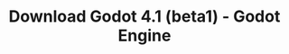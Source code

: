 ---
# Generated by /tools/generators/src/download_archive_generator !!! do not edit by hand !!!
title: 'Download Godot 4.1 (beta1) - Godot Engine'
type: 'download/archive'
name: '4.1'
flavor: 'beta1'
release_date: '2023-06-08T03:00:00-00:00'
release_notes: 'article/dev-snapshot-godot-4-1-beta-1/'
primaryPlatforms:
  - 'android.apk'
  - 'linux.64'
  - 'macos.universal'
  - 'windows.64'
  - 'web'
  - 'templates'
links:
  android.apk:
    name: 'android.apk'
    title: 'Android'
    caption: 'Universal APK (ARM64 + ARMv7 + x86_64 + x86)'
    tags:
      - 'APK download'
      - 'ARM64/v7'
      - 'x86 (64 & 32 bit)'
    hosts:
      github_builds:
        regular: 'https://github.com/godotengine/godot-builds/releases/download/4.1-beta1/Godot_v4.1-beta1_android_editor.apk'
        mono: '#'
      github:
        regular: 'https://github.com/godotengine/godot/releases/download/4.1-beta1/Godot_v4.1-beta1_android_editor.apk'
        mono: '#'
  linux.64:
    name: 'linux.64'
    title: 'Linux'
    caption: 'Standard (x86_64)'
    tags:
      - '64 bit'
    hosts:
      github_builds:
        regular: 'https://github.com/godotengine/godot-builds/releases/download/4.1-beta1/Godot_v4.1-beta1_linux.x86_64.zip'
        mono: 'https://github.com/godotengine/godot-builds/releases/download/4.1-beta1/Godot_v4.1-beta1_mono_linux_x86_64.zip'
      github:
        regular: 'https://github.com/godotengine/godot/releases/download/4.1-beta1/Godot_v4.1-beta1_linux.x86_64.zip'
        mono: 'https://github.com/godotengine/godot/releases/download/4.1-beta1/Godot_v4.1-beta1_mono_linux_x86_64.zip'
  macos.universal:
    name: 'macos.universal'
    title: 'macOS'
    caption: 'Universal (x86_64 + Apple Silicon)'
    tags:
      - 'Intel/Apple Silicon'
      - '64 bit'
    hosts:
      github_builds:
        regular: 'https://github.com/godotengine/godot-builds/releases/download/4.1-beta1/Godot_v4.1-beta1_macos.universal.zip'
        mono: 'https://github.com/godotengine/godot-builds/releases/download/4.1-beta1/Godot_v4.1-beta1_mono_macos.universal.zip'
      github:
        regular: 'https://github.com/godotengine/godot/releases/download/4.1-beta1/Godot_v4.1-beta1_macos.universal.zip'
        mono: 'https://github.com/godotengine/godot/releases/download/4.1-beta1/Godot_v4.1-beta1_mono_macos.universal.zip'
  windows.64:
    name: 'windows.64'
    title: 'Windows'
    caption: 'Standard (x86_64)'
    tags:
      - '64 bit'
    hosts:
      github_builds:
        regular: 'https://github.com/godotengine/godot-builds/releases/download/4.1-beta1/Godot_v4.1-beta1_win64.exe.zip'
        mono: 'https://github.com/godotengine/godot-builds/releases/download/4.1-beta1/Godot_v4.1-beta1_mono_win64.zip'
      github:
        regular: 'https://github.com/godotengine/godot/releases/download/4.1-beta1/Godot_v4.1-beta1_win64.exe.zip'
        mono: 'https://github.com/godotengine/godot/releases/download/4.1-beta1/Godot_v4.1-beta1_mono_win64.zip'
  web:
    name: 'web'
    title: 'Web editor'
    caption: ''
    tags:
      - 'Self-hosted'
      - 'Cross-platform'
    hosts:
      github_builds:
        regular: 'https://github.com/godotengine/godot-builds/releases/download/4.1-beta1/Godot_v4.1-beta1_web_editor.zip'
        mono: '#'
      github:
        regular: 'https://github.com/godotengine/godot/releases/download/4.1-beta1/Godot_v4.1-beta1_web_editor.zip'
        mono: '#'
  linux.arm64:
    name: 'linux.arm64'
    title: 'Linux'
    caption: 'Standard (ARM64)'
    tags:
      - 'ARM64'
      - '64 bit'
    hosts:
      github_builds:
        regular: 'https://github.com/godotengine/godot-builds/releases/download/4.1-beta1/Godot_v4.1-beta1_linux.arm64.zip'
        mono: 'https://github.com/godotengine/godot-builds/releases/download/4.1-beta1/Godot_v4.1-beta1_mono_linux_arm64.zip'
      github:
        regular: 'https://github.com/godotengine/godot/releases/download/4.1-beta1/Godot_v4.1-beta1_linux.arm64.zip'
        mono: 'https://github.com/godotengine/godot/releases/download/4.1-beta1/Godot_v4.1-beta1_mono_linux_arm64.zip'
  linux.32:
    name: 'linux.32'
    title: 'Linux'
    caption: 'Standard (x86)'
    tags:
      - '32 bit'
    hosts:
      github_builds:
        regular: 'https://github.com/godotengine/godot-builds/releases/download/4.1-beta1/Godot_v4.1-beta1_linux.x86_32.zip'
        mono: 'https://github.com/godotengine/godot-builds/releases/download/4.1-beta1/Godot_v4.1-beta1_mono_linux_x86_32.zip'
      github:
        regular: 'https://github.com/godotengine/godot/releases/download/4.1-beta1/Godot_v4.1-beta1_linux.x86_32.zip'
        mono: 'https://github.com/godotengine/godot/releases/download/4.1-beta1/Godot_v4.1-beta1_mono_linux_x86_32.zip'
  linux.arm32:
    name: 'linux.arm32'
    title: 'Linux'
    caption: 'Standard (ARM32)'
    tags:
      - 'ARM32'
      - '32 bit'
    hosts:
      github_builds:
        regular: 'https://github.com/godotengine/godot-builds/releases/download/4.1-beta1/Godot_v4.1-beta1_linux.arm32.zip'
        mono: 'https://github.com/godotengine/godot-builds/releases/download/4.1-beta1/Godot_v4.1-beta1_mono_linux_arm32.zip'
      github:
        regular: 'https://github.com/godotengine/godot/releases/download/4.1-beta1/Godot_v4.1-beta1_linux.arm32.zip'
        mono: 'https://github.com/godotengine/godot/releases/download/4.1-beta1/Godot_v4.1-beta1_mono_linux_arm32.zip'
  windows.32:
    name: 'windows.32'
    title: 'Windows'
    caption: 'Standard (x86)'
    tags:
      - '32 bit'
    hosts:
      github_builds:
        regular: 'https://github.com/godotengine/godot-builds/releases/download/4.1-beta1/Godot_v4.1-beta1_win32.exe.zip'
        mono: 'https://github.com/godotengine/godot-builds/releases/download/4.1-beta1/Godot_v4.1-beta1_mono_win32.zip'
      github:
        regular: 'https://github.com/godotengine/godot/releases/download/4.1-beta1/Godot_v4.1-beta1_win32.exe.zip'
        mono: 'https://github.com/godotengine/godot/releases/download/4.1-beta1/Godot_v4.1-beta1_mono_win32.zip'
  aar_library:
    name: 'aar_library'
    title: 'AAR library'
    caption: ''
    tags:
      - 'Android plugins'
      - 'Java'
      - 'Kotlin'
    hosts:
      github_builds:
        regular: 'https://github.com/godotengine/godot-builds/releases/download/4.1-beta1/godot-lib.4.1.beta1.template_release.aar'
        mono: '#'
      github:
        regular: 'https://github.com/godotengine/godot/releases/download/4.1-beta1/godot-lib.4.1.beta1.template_release.aar'
        mono: '#'
  templates:
    name: 'templates'
    title: 'Export templates'
    caption: ''
    tags:
      - 'Used to export your games to all supported platforms'
    hosts:
      github_builds:
        regular: 'https://github.com/godotengine/godot-builds/releases/download/4.1-beta1/Godot_v4.1-beta1_export_templates.tpz'
        mono: 'https://github.com/godotengine/godot-builds/releases/download/4.1-beta1/Godot_v4.1-beta1_mono_export_templates.tpz'
      github:
        regular: 'https://github.com/godotengine/godot/releases/download/4.1-beta1/Godot_v4.1-beta1_export_templates.tpz'
        mono: 'https://github.com/godotengine/godot/releases/download/4.1-beta1/Godot_v4.1-beta1_mono_export_templates.tpz'
---